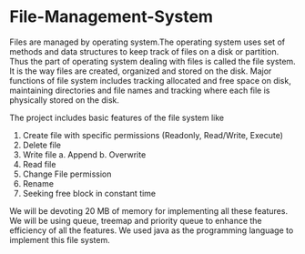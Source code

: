 # File-Management-System

Files are managed by operating system.The operating system uses set of methods and data structures to keep track of files on a disk or partition. Thus the part of operating system dealing with files is called the file system. It is the way files are created, organized and stored on the disk. Major functions of file system includes tracking allocated and free space on disk, maintaining directories and file names and tracking where each file is physically stored on the disk.

The project includes basic features of the file system like

1. Create file with specific permissions (Readonly, Read/Write, Execute)
2. Delete file
3. Write file
a. Append
b. Overwrite
4. Read file
5. Change File permission
6. Rename
7. Seeking free block in constant time

We will be devoting 20 MB of memory for implementing all these features. We will be using queue, treemap and priority queue to enhance the efficiency of all the features. We used java as the programming language to implement this file system.
